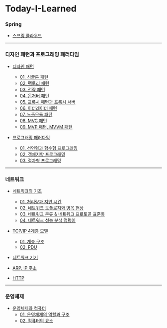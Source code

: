 # Today-I-Learned


### Spring
  - [스프링 클라우드](https://github.com/unie2/Today-I-Learned/blob/main/Spring/%EC%8A%A4%ED%94%84%EB%A7%81%20%ED%81%B4%EB%9D%BC%EC%9A%B0%EB%93%9C.md)

- - -
### 디자인 패턴과 프로그래밍 패러다임
  - [디자인 패턴](https://github.com/unie2/Today-I-Learned/tree/main/%EB%94%94%EC%9E%90%EC%9D%B8%20%ED%8C%A8%ED%84%B4%EA%B3%BC%20%ED%94%84%EB%A1%9C%EA%B7%B8%EB%9E%98%EB%B0%8D%20%ED%8C%A8%EB%9F%AC%EB%8B%A4%EC%9E%84/01.%20%EB%94%94%EC%9E%90%EC%9D%B8%20%ED%8C%A8%ED%84%B4)
    - [01. 싱글톤 패턴](https://github.com/unie2/Today-I-Learned/blob/main/%EB%94%94%EC%9E%90%EC%9D%B8%20%ED%8C%A8%ED%84%B4%EA%B3%BC%20%ED%94%84%EB%A1%9C%EA%B7%B8%EB%9E%98%EB%B0%8D%20%ED%8C%A8%EB%9F%AC%EB%8B%A4%EC%9E%84/01.%20%EB%94%94%EC%9E%90%EC%9D%B8%20%ED%8C%A8%ED%84%B4/01.%20%EC%8B%B1%EA%B8%80%ED%86%A4%20%ED%8C%A8%ED%84%B4.md)
    - [02. 팩토리 패턴](https://github.com/unie2/Today-I-Learned/blob/main/%EB%94%94%EC%9E%90%EC%9D%B8%20%ED%8C%A8%ED%84%B4%EA%B3%BC%20%ED%94%84%EB%A1%9C%EA%B7%B8%EB%9E%98%EB%B0%8D%20%ED%8C%A8%EB%9F%AC%EB%8B%A4%EC%9E%84/01.%20%EB%94%94%EC%9E%90%EC%9D%B8%20%ED%8C%A8%ED%84%B4/02.%20%ED%8C%A9%ED%86%A0%EB%A6%AC%20%ED%8C%A8%ED%84%B4.md)
    - [03. 전략 패턴](https://github.com/unie2/Today-I-Learned/blob/main/%EB%94%94%EC%9E%90%EC%9D%B8%20%ED%8C%A8%ED%84%B4%EA%B3%BC%20%ED%94%84%EB%A1%9C%EA%B7%B8%EB%9E%98%EB%B0%8D%20%ED%8C%A8%EB%9F%AC%EB%8B%A4%EC%9E%84/01.%20%EB%94%94%EC%9E%90%EC%9D%B8%20%ED%8C%A8%ED%84%B4/03.%20%EC%A0%84%EB%9E%B5%20%ED%8C%A8%ED%84%B4.md)
    - [04. 옵저버 패턴](https://github.com/unie2/Today-I-Learned/blob/main/%EB%94%94%EC%9E%90%EC%9D%B8%20%ED%8C%A8%ED%84%B4%EA%B3%BC%20%ED%94%84%EB%A1%9C%EA%B7%B8%EB%9E%98%EB%B0%8D%20%ED%8C%A8%EB%9F%AC%EB%8B%A4%EC%9E%84/01.%20%EB%94%94%EC%9E%90%EC%9D%B8%20%ED%8C%A8%ED%84%B4/04.%20%EC%98%B5%EC%A0%80%EB%B2%84%20%ED%8C%A8%ED%84%B4.md)
    - [05. 프록시 패턴과 프록시 서버](https://github.com/unie2/Today-I-Learned/blob/main/%EB%94%94%EC%9E%90%EC%9D%B8%20%ED%8C%A8%ED%84%B4%EA%B3%BC%20%ED%94%84%EB%A1%9C%EA%B7%B8%EB%9E%98%EB%B0%8D%20%ED%8C%A8%EB%9F%AC%EB%8B%A4%EC%9E%84/01.%20%EB%94%94%EC%9E%90%EC%9D%B8%20%ED%8C%A8%ED%84%B4/05.%20%ED%94%84%EB%A1%9D%EC%8B%9C%20%ED%8C%A8%ED%84%B4%EA%B3%BC%20%ED%94%84%EB%A1%9D%EC%8B%9C%20%EC%84%9C%EB%B2%84.md)
    - [06. 이터레이터 패턴](https://github.com/unie2/Today-I-Learned/blob/main/%EB%94%94%EC%9E%90%EC%9D%B8%20%ED%8C%A8%ED%84%B4%EA%B3%BC%20%ED%94%84%EB%A1%9C%EA%B7%B8%EB%9E%98%EB%B0%8D%20%ED%8C%A8%EB%9F%AC%EB%8B%A4%EC%9E%84/01.%20%EB%94%94%EC%9E%90%EC%9D%B8%20%ED%8C%A8%ED%84%B4/06.%20%EC%9D%B4%ED%84%B0%EB%A0%88%EC%9D%B4%ED%84%B0%20%ED%8C%A8%ED%84%B4.md)
    - [07. 노출모듈 패턴](https://github.com/unie2/Today-I-Learned/blob/main/%EB%94%94%EC%9E%90%EC%9D%B8%20%ED%8C%A8%ED%84%B4%EA%B3%BC%20%ED%94%84%EB%A1%9C%EA%B7%B8%EB%9E%98%EB%B0%8D%20%ED%8C%A8%EB%9F%AC%EB%8B%A4%EC%9E%84/01.%20%EB%94%94%EC%9E%90%EC%9D%B8%20%ED%8C%A8%ED%84%B4/07.%20%EB%85%B8%EC%B6%9C%EB%AA%A8%EB%93%88%20%ED%8C%A8%ED%84%B4.md)
    - [08. MVC 패턴](https://github.com/unie2/Today-I-Learned/blob/main/%EB%94%94%EC%9E%90%EC%9D%B8%20%ED%8C%A8%ED%84%B4%EA%B3%BC%20%ED%94%84%EB%A1%9C%EA%B7%B8%EB%9E%98%EB%B0%8D%20%ED%8C%A8%EB%9F%AC%EB%8B%A4%EC%9E%84/01.%20%EB%94%94%EC%9E%90%EC%9D%B8%20%ED%8C%A8%ED%84%B4/08.%20MVC%20%ED%8C%A8%ED%84%B4.md)
    - [09. MVP 패턴, MVVM 패턴](https://github.com/unie2/Today-I-Learned/blob/main/%EB%94%94%EC%9E%90%EC%9D%B8%20%ED%8C%A8%ED%84%B4%EA%B3%BC%20%ED%94%84%EB%A1%9C%EA%B7%B8%EB%9E%98%EB%B0%8D%20%ED%8C%A8%EB%9F%AC%EB%8B%A4%EC%9E%84/01.%20%EB%94%94%EC%9E%90%EC%9D%B8%20%ED%8C%A8%ED%84%B4/09.%20MVP%20%ED%8C%A8%ED%84%B4%2C%20MVVM%20%ED%8C%A8%ED%84%B4.md)

  - [프로그래밍 패러다임](https://github.com/unie2/Today-I-Learned/tree/main/%EB%94%94%EC%9E%90%EC%9D%B8%20%ED%8C%A8%ED%84%B4%EA%B3%BC%20%ED%94%84%EB%A1%9C%EA%B7%B8%EB%9E%98%EB%B0%8D%20%ED%8C%A8%EB%9F%AC%EB%8B%A4%EC%9E%84/02.%20%ED%94%84%EB%A1%9C%EA%B7%B8%EB%9E%98%EB%B0%8D%20%ED%8C%A8%EB%9F%AC%EB%8B%A4%EC%9E%84)
    - [01. 선언형과 함수형 프로그래밍](https://github.com/unie2/Today-I-Learned/blob/main/%EB%94%94%EC%9E%90%EC%9D%B8%20%ED%8C%A8%ED%84%B4%EA%B3%BC%20%ED%94%84%EB%A1%9C%EA%B7%B8%EB%9E%98%EB%B0%8D%20%ED%8C%A8%EB%9F%AC%EB%8B%A4%EC%9E%84/02.%20%ED%94%84%EB%A1%9C%EA%B7%B8%EB%9E%98%EB%B0%8D%20%ED%8C%A8%EB%9F%AC%EB%8B%A4%EC%9E%84/01.%20%EC%84%A0%EC%96%B8%ED%98%95%EA%B3%BC%20%ED%95%A8%EC%88%98%ED%98%95%20%ED%94%84%EB%A1%9C%EA%B7%B8%EB%9E%98%EB%B0%8D.md)
    - [02. 객체지향 프로그래밍](https://github.com/unie2/Today-I-Learned/blob/main/%EB%94%94%EC%9E%90%EC%9D%B8%20%ED%8C%A8%ED%84%B4%EA%B3%BC%20%ED%94%84%EB%A1%9C%EA%B7%B8%EB%9E%98%EB%B0%8D%20%ED%8C%A8%EB%9F%AC%EB%8B%A4%EC%9E%84/02.%20%ED%94%84%EB%A1%9C%EA%B7%B8%EB%9E%98%EB%B0%8D%20%ED%8C%A8%EB%9F%AC%EB%8B%A4%EC%9E%84/02.%20%EA%B0%9D%EC%B2%B4%EC%A7%80%ED%96%A5%20%ED%94%84%EB%A1%9C%EA%B7%B8%EB%9E%98%EB%B0%8D.md)
    - [03. 절차형 프로그래밍](https://github.com/unie2/Today-I-Learned/blob/main/%EB%94%94%EC%9E%90%EC%9D%B8%20%ED%8C%A8%ED%84%B4%EA%B3%BC%20%ED%94%84%EB%A1%9C%EA%B7%B8%EB%9E%98%EB%B0%8D%20%ED%8C%A8%EB%9F%AC%EB%8B%A4%EC%9E%84/02.%20%ED%94%84%EB%A1%9C%EA%B7%B8%EB%9E%98%EB%B0%8D%20%ED%8C%A8%EB%9F%AC%EB%8B%A4%EC%9E%84/03.%20%EC%A0%88%EC%B0%A8%ED%98%95%20%ED%94%84%EB%A1%9C%EA%B7%B8%EB%9E%98%EB%B0%8D.md)
    
- - -
### 네트워크
  - [네트워크의 기초](https://github.com/unie2/Today-I-Learned/tree/main/%EB%84%A4%ED%8A%B8%EC%9B%8C%ED%81%AC/01.%20%EB%84%A4%ED%8A%B8%EC%9B%8C%ED%81%AC%EC%9D%98%20%EA%B8%B0%EC%B4%88)
    - [01. 처리량과 지연 시간](https://github.com/unie2/Today-I-Learned/blob/main/%EB%84%A4%ED%8A%B8%EC%9B%8C%ED%81%AC/01.%20%EB%84%A4%ED%8A%B8%EC%9B%8C%ED%81%AC%EC%9D%98%20%EA%B8%B0%EC%B4%88/01.%20%EC%B2%98%EB%A6%AC%EB%9F%89%EA%B3%BC%20%EC%A7%80%EC%97%B0%20%EC%8B%9C%EA%B0%84.md)
    - [02. 네트워크 토폴로지와 병목 현상](https://github.com/unie2/Today-I-Learned/blob/main/%EB%84%A4%ED%8A%B8%EC%9B%8C%ED%81%AC/01.%20%EB%84%A4%ED%8A%B8%EC%9B%8C%ED%81%AC%EC%9D%98%20%EA%B8%B0%EC%B4%88/02.%20%EB%84%A4%ED%8A%B8%EC%9B%8C%ED%81%AC%20%ED%86%A0%ED%8F%B4%EB%A1%9C%EC%A7%80%EC%99%80%20%EB%B3%91%EB%AA%A9%20%ED%98%84%EC%83%81.md)
    - [03. 네트워크 분류 & 네트워크 프로토콜 표준화](https://github.com/unie2/Today-I-Learned/blob/main/%EB%84%A4%ED%8A%B8%EC%9B%8C%ED%81%AC/01.%20%EB%84%A4%ED%8A%B8%EC%9B%8C%ED%81%AC%EC%9D%98%20%EA%B8%B0%EC%B4%88/03.%20%EB%84%A4%ED%8A%B8%EC%9B%8C%ED%81%AC%20%EB%B6%84%EB%A5%98%20%26%20%EB%84%A4%ED%8A%B8%EC%9B%8C%ED%81%AC%20%ED%94%84%EB%A1%9C%ED%86%A0%EC%BD%9C%20%ED%91%9C%EC%A4%80%ED%99%94.md)
    - [04. 네트워크 성능 분석 명령어](https://github.com/unie2/Today-I-Learned/blob/main/%EB%84%A4%ED%8A%B8%EC%9B%8C%ED%81%AC/01.%20%EB%84%A4%ED%8A%B8%EC%9B%8C%ED%81%AC%EC%9D%98%20%EA%B8%B0%EC%B4%88/04.%20%EB%84%A4%ED%8A%B8%EC%9B%8C%ED%81%AC%20%EC%84%B1%EB%8A%A5%20%EB%B6%84%EC%84%9D%20%EB%AA%85%EB%A0%B9%EC%96%B4.md)

  - [TCP/IP 4계층 모델](https://github.com/unie2/Today-I-Learned/tree/main/%EB%84%A4%ED%8A%B8%EC%9B%8C%ED%81%AC/02.%20TCP_IP%204%EA%B3%84%EC%B8%B5%20%EB%AA%A8%EB%8D%B8)
    - [01. 계층 구조](https://github.com/unie2/Today-I-Learned/blob/main/%EB%84%A4%ED%8A%B8%EC%9B%8C%ED%81%AC/02.%20TCP_IP%204%EA%B3%84%EC%B8%B5%20%EB%AA%A8%EB%8D%B8/01.%20%EA%B3%84%EC%B8%B5%20%EA%B5%AC%EC%A1%B0.md)
    - [02. PDU](https://github.com/unie2/Today-I-Learned/blob/main/%EB%84%A4%ED%8A%B8%EC%9B%8C%ED%81%AC/02.%20TCP_IP%204%EA%B3%84%EC%B8%B5%20%EB%AA%A8%EB%8D%B8/02.%20PDU.md)
  - [네트워크 기기](https://github.com/unie2/Today-I-Learned/blob/main/%EB%84%A4%ED%8A%B8%EC%9B%8C%ED%81%AC/03.%20%EB%84%A4%ED%8A%B8%EC%9B%8C%ED%81%AC%20%EA%B8%B0%EA%B8%B0/01.%20%EB%84%A4%ED%8A%B8%EC%9B%8C%ED%81%AC%20%EA%B8%B0%EA%B8%B0.md)
  - [ARP, IP 주소](https://github.com/unie2/Today-I-Learned/blob/main/%EB%84%A4%ED%8A%B8%EC%9B%8C%ED%81%AC/04.%20IP%EC%A3%BC%EC%86%8C/01.%20ARP%2C%20IP%20%EC%A3%BC%EC%86%8C.md)
  - [HTTP](https://github.com/unie2/Today-I-Learned/blob/main/%EB%84%A4%ED%8A%B8%EC%9B%8C%ED%81%AC/05.%20HTTP/01.%20HTTP.md)

- - -
### 운영체제
  - [운영체제와 컴퓨터](https://github.com/unie2/Today-I-Learned/tree/main/%EC%9A%B4%EC%98%81%EC%B2%B4%EC%A0%9C/01.%20%EC%9A%B4%EC%98%81%EC%B2%B4%EC%A0%9C%EC%99%80%20%EC%BB%B4%ED%93%A8%ED%84%B0)
    - [01. 운영체제의 역할과 구조](https://github.com/unie2/Today-I-Learned/blob/main/%EC%9A%B4%EC%98%81%EC%B2%B4%EC%A0%9C/01.%20%EC%9A%B4%EC%98%81%EC%B2%B4%EC%A0%9C%EC%99%80%20%EC%BB%B4%ED%93%A8%ED%84%B0/01.%20%EC%9A%B4%EC%98%81%EC%B2%B4%EC%A0%9C%EC%9D%98%20%EC%97%AD%ED%95%A0%EA%B3%BC%20%EA%B5%AC%EC%A1%B0.md)
    - [02. 컴퓨터의 요소](https://github.com/unie2/Today-I-Learned/blob/main/%EC%9A%B4%EC%98%81%EC%B2%B4%EC%A0%9C/01.%20%EC%9A%B4%EC%98%81%EC%B2%B4%EC%A0%9C%EC%99%80%20%EC%BB%B4%ED%93%A8%ED%84%B0/02.%20%EC%BB%B4%ED%93%A8%ED%84%B0%EC%9D%98%20%EC%9A%94%EC%86%8C.md)
